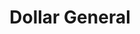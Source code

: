 ---
title: "Dollar General"
url: /fort-myers/dollar-general-palm-beach-boulevard/
shop: Kramladen
---